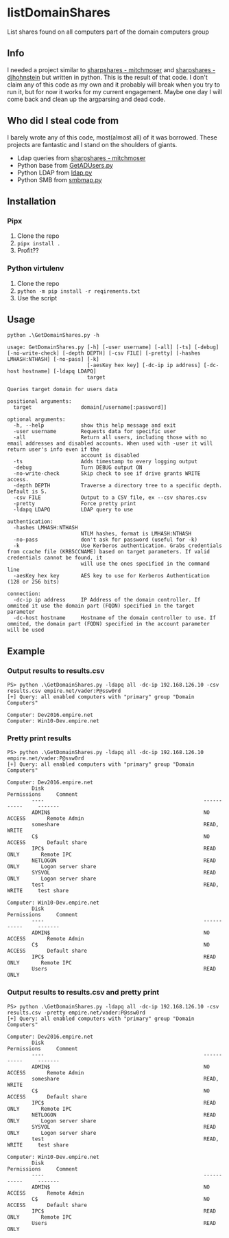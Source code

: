 # listDomainShares
List shares found on all computers part of the domain computers group

## Info
I needed a project similar to [sharpshares - mitchmoser](https://github.com/mitchmoser/SharpShares) and [sharpshares - djhohnstein](https://github.com/djhohnstein/SharpShares) but written in python. This is the result of that code. I don't claim any of this code as my own and it probably will break when you try to run it, but for now it works for my current engagement. Maybe one day I will come back and clean up the argparsing and dead code.

## Who did I steal code from
I barely wrote any of this code, most(almost all) of it was borrowed. These projects are fantastic and I stand on the shoulders of giants. 
- Ldap queries from [sharpshares - mitchmoser](https://github.com/mitchmoser/SharpShares)
- Python base from [GetADUsers.py](https://github.com/SecureAuthCorp/impacket/blob/master/examples/GetADUsers.py)
- Python LDAP from [ldap.py](https://github.com/SecureAuthCorp/impacket/blob/master/impacket/ldap/ldap.py)
- Python SMB from  [smbmap.py](https://github.com/ShawnDEvans/smbmap)

## Installation
### Pipx
1. Clone the repo
2. `pipx install .`
3. Profit??

### Python virtulenv
1. Clone the repo
2. `python -m pip install -r reqirements.txt`
3. Use the script

## Usage
```
python .\GetDomainShares.py -h

usage: GetDomainShares.py [-h] [-user username] [-all] [-ts] [-debug] [-no-write-check] [-depth DEPTH] [-csv FILE] [-pretty] [-hashes LMHASH:NTHASH] [-no-pass] [-k]
                          [-aesKey hex key] [-dc-ip ip address] [-dc-host hostname] [-ldapq LDAPQ]
                          target

Queries target domain for users data

positional arguments:
  target                domain[/username[:password]]

optional arguments:
  -h, --help            show this help message and exit
  -user username        Requests data for specific user
  -all                  Return all users, including those with no email addresses and disabled accounts. When used with -user it will return user's info even if the
                        account is disabled
  -ts                   Adds timestamp to every logging output
  -debug                Turn DEBUG output ON
  -no-write-check       Skip check to see if drive grants WRITE access.
  -depth DEPTH          Traverse a directory tree to a specific depth. Default is 5.
  -csv FILE             Output to a CSV file, ex --csv shares.csv
  -pretty               Force pretty print
  -ldapq LDAPQ          LDAP query to use

authentication:
  -hashes LMHASH:NTHASH
                        NTLM hashes, format is LMHASH:NTHASH
  -no-pass              don't ask for password (useful for -k)
  -k                    Use Kerberos authentication. Grabs credentials from ccache file (KRB5CCNAME) based on target parameters. If valid credentials cannot be found, it
                        will use the ones specified in the command line
  -aesKey hex key       AES key to use for Kerberos Authentication (128 or 256 bits)

connection:
  -dc-ip ip address     IP Address of the domain controller. If ommited it use the domain part (FQDN) specified in the target parameter
  -dc-host hostname     Hostname of the domain controller to use. If ommited, the domain part (FQDN) specified in the account parameter will be used
```

## Example
### Output results to results.csv
```
PS> python .\GetDomainShares.py -ldapq all -dc-ip 192.168.126.10 -csv results.csv empire.net/vader:P@ssw0rd
[+] Query: all enabled computers with "primary" group "Domain Computers"

Computer: Dev2016.empire.net
Computer: Win10-Dev.empire.net
```

### Pretty print results
```
PS> python .\GetDomainShares.py -ldapq all -dc-ip 192.168.126.10 empire.net/vader:P@ssw0rd
[+] Query: all enabled computers with "primary" group "Domain Computers"

Computer: Dev2016.empire.net
        Disk                                                    Permissions     Comment
        ----                                                    -----------     -------
        ADMIN$                                                  NO ACCESS       Remote Admin
        someshare                                               READ, WRITE
        C$                                                      NO ACCESS       Default share
        IPC$                                                    READ ONLY       Remote IPC
        NETLOGON                                                READ ONLY       Logon server share
        SYSVOL                                                  READ ONLY       Logon server share
        test                                                    READ, WRITE     test share

Computer: Win10-Dev.empire.net
        Disk                                                    Permissions     Comment
        ----                                                    -----------     -------
        ADMIN$                                                  NO ACCESS       Remote Admin
        C$                                                      NO ACCESS       Default share
        IPC$                                                    READ ONLY       Remote IPC
        Users                                                   READ ONLY
```

### Output results to results.csv and pretty print
```
PS> python .\GetDomainShares.py -ldapq all -dc-ip 192.168.126.10 -csv results.csv -pretty empire.net/vader:P@ssw0rd
[+] Query: all enabled computers with "primary" group "Domain Computers"

Computer: Dev2016.empire.net
        Disk                                                    Permissions     Comment
        ----                                                    -----------     -------
        ADMIN$                                                  NO ACCESS       Remote Admin
        someshare                                               READ, WRITE
        C$                                                      NO ACCESS       Default share
        IPC$                                                    READ ONLY       Remote IPC
        NETLOGON                                                READ ONLY       Logon server share
        SYSVOL                                                  READ ONLY       Logon server share
        test                                                    READ, WRITE     test share

Computer: Win10-Dev.empire.net
        Disk                                                    Permissions     Comment
        ----                                                    -----------     -------
        ADMIN$                                                  NO ACCESS       Remote Admin
        C$                                                      NO ACCESS       Default share
        IPC$                                                    READ ONLY       Remote IPC
        Users                                                   READ ONLY
```
